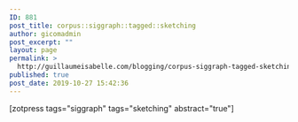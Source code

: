 ```yaml
---
ID: 881
post_title: corpus::siggraph::tagged::sketching
author: gicomadmin
post_excerpt: ""
layout: page
permalink: >
  http://guillaumeisabelle.com/blogging/corpus-siggraph-tagged-sketching/
published: true
post_date: 2019-10-27 15:42:36
---
```

<!-- wp:shortcode --> [zotpress tags="siggraph" tags="sketching" abstract="true"] 

<!-- /wp:shortcode -->